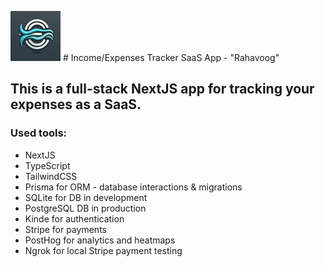 ![Rahavoog Logo](https://raw.githubusercontent.com/ristotoldsep/expenses-tracker-saas/refs/heads/main/public/favicon.png) # Income/Expenses Tracker SaaS App - "Rahavoog"

## This is a full-stack NextJS app for tracking your expenses as a SaaS. 

### Used tools:

* NextJS
* TypeScript
* TailwindCSS
* Prisma for ORM - database interactions & migrations
* SQLite for DB in development
* PostgreSQL DB in production
* Kinde for authentication
* Stripe for payments
* PostHog for analytics and heatmaps
* Ngrok for local Stripe payment testing
